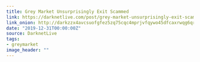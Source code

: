 ```yaml
---
title: Grey Market Unsurprisingly Exit Scammed
link: https://darknetlive.com/post/grey-market-unsurprisingly-exit-scammed/
link_onion: http://darkzzx4avcsuofgfez5zq75cqc4mprjvfqywo45dfcaxrwqg6qrlfid.onion/post/grey-market-unsurprisingly-exit-scammed/
date: "2019-12-31T00:00:00Z"
source: DarknetLive
tags:
- greymarket
image_header: ""
---
```

